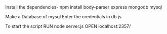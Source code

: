 Install the dependencies-
npm install body-parser express mongodb mysql

Make a Database of mysql
Enter the credentials in db.js

To start the script
RUN node server.js
OPEN localhost:2357/ 

